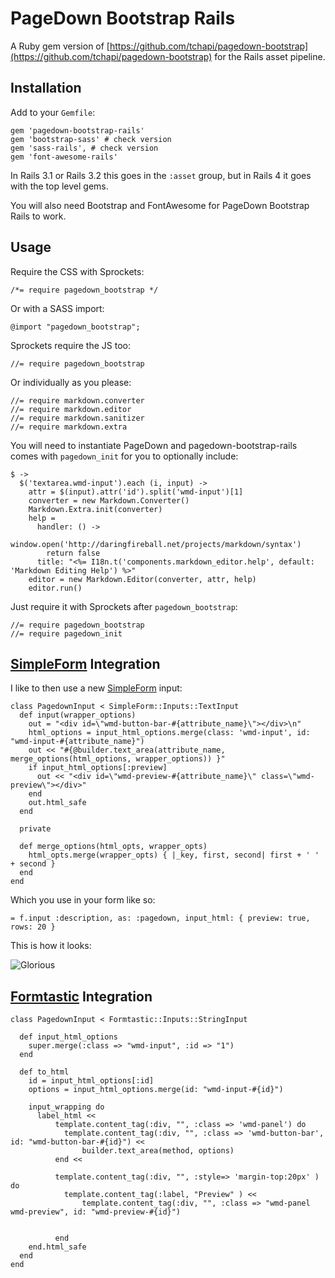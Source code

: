 # PageDown Bootstrap Rails

A Ruby gem version of [https://github.com/tchapi/pagedown-bootstrap](https://github.com/tchapi/pagedown-bootstrap) for the Rails asset pipeline.

## Installation

Add to your `Gemfile`:

    gem 'pagedown-bootstrap-rails'
    gem 'bootstrap-sass' # check version
    gem 'sass-rails', # check version
    gem 'font-awesome-rails'

In Rails 3.1 or Rails 3.2 this goes in the `:asset` group, but in Rails 4 it goes with the top level gems.

You will also need Bootstrap and FontAwesome for PageDown Bootstrap Rails to work.

## Usage

Require the CSS with Sprockets:

    /*= require pagedown_bootstrap */

Or with a SASS import:

    @import "pagedown_bootstrap";

Sprockets require the JS too:

    //= require pagedown_bootstrap

Or individually as you please:

    //= require markdown.converter
    //= require markdown.editor
    //= require markdown.sanitizer
    //= require markdown.extra

You will need to instantiate PageDown and pagedown-bootstrap-rails comes with `pagedown_init` for you to optionally include:

    $ ->
      $('textarea.wmd-input').each (i, input) ->
        attr = $(input).attr('id').split('wmd-input')[1]
        converter = new Markdown.Converter()
        Markdown.Extra.init(converter)
        help =
          handler: () ->
            window.open('http://daringfireball.net/projects/markdown/syntax')
            return false
          title: "<%= I18n.t('components.markdown_editor.help', default: 'Markdown Editing Help') %>"
        editor = new Markdown.Editor(converter, attr, help)
        editor.run()

Just require it with Sprockets after `pagedown_bootstrap`:

    //= require pagedown_bootstrap
    //= require pagedown_init

## [SimpleForm](https://github.com/plataformatec/simple_form) Integration
I like to then use a new [SimpleForm](https://github.com/plataformatec/simple_form) input:

    class PagedownInput < SimpleForm::Inputs::TextInput
      def input(wrapper_options)
        out = "<div id=\"wmd-button-bar-#{attribute_name}\"></div>\n"
        html_options = input_html_options.merge(class: 'wmd-input', id: "wmd-input-#{attribute_name}")
        out << "#{@builder.text_area(attribute_name, merge_options(html_options, wrapper_options)) }"
        if input_html_options[:preview]
          out << "<div id=\"wmd-preview-#{attribute_name}\" class=\"wmd-preview\"></div>"
        end
        out.html_safe
      end

      private

      def merge_options(html_opts, wrapper_opts)
        html_opts.merge(wrapper_opts) { |_key, first, second| first + ' ' + second }
      end
    end

Which you use in your form like so:

    = f.input :description, as: :pagedown, input_html: { preview: true, rows: 20 }

This is how it looks:

![Glorious](http://f.cl.ly/items/1f2H1x1F1D0o0n2r1p02/pagedown-bootstrap.png)

## [Formtastic](https://github.com/plataformatec/simple_form) Integration

    class PagedownInput < Formtastic::Inputs::StringInput
    
      def input_html_options
        super.merge(:class => "wmd-input", :id => "1")
      end
    
      def to_html
        id = input_html_options[:id]
        options = input_html_options.merge(id: "wmd-input-#{id}")
    
        input_wrapping do
          label_html <<
              template.content_tag(:div, "", :class => 'wmd-panel') do
                template.content_tag(:div, "", :class => 'wmd-button-bar', id: "wmd-button-bar-#{id}") <<
                    builder.text_area(method, options)
              end <<
    
              template.content_tag(:div, "", :style=> 'margin-top:20px' ) do
                template.content_tag(:label, "Preview" ) <<
                    template.content_tag(:div, "", :class => "wmd-panel wmd-preview", id: "wmd-preview-#{id}")
    
    
              end
        end.html_safe
      end
    end
